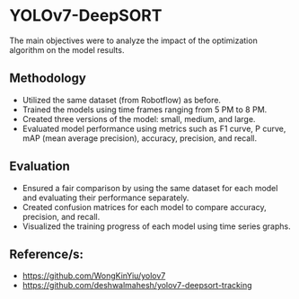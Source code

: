 # YOLOv7-DeepSORT

The main objectives were to analyze the impact of the optimization algorithm on the model results.

## Methodology
- Utilized the same dataset (from Robotflow) as before.
- Trained the models using time frames ranging from 5 PM to 8 PM.
- Created three versions of the model: small, medium, and large.
- Evaluated model performance using metrics such as F1 curve, P curve, mAP (mean average precision), accuracy, precision, and recall.

## Evaluation
- Ensured a fair comparison by using the same dataset for each model and evaluating their performance separately.
- Created confusion matrices for each model to compare accuracy, precision, and recall.
- Visualized the training progress of each model using time series graphs.

## Reference/s:
- https://github.com/WongKinYiu/yolov7
- https://github.com/deshwalmahesh/yolov7-deepsort-tracking
